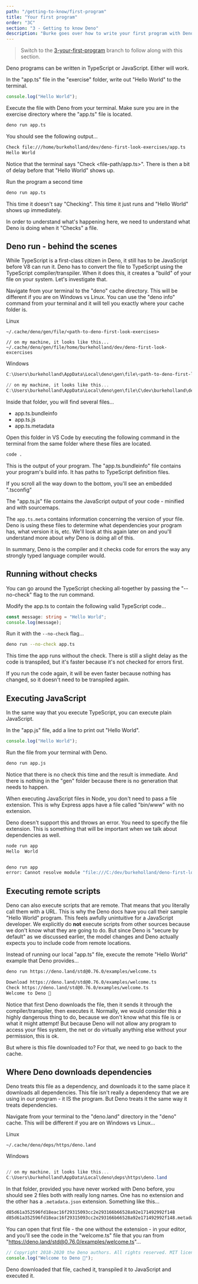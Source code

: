 ```yaml
---
path: "/getting-to-know/first-program"
title: "Your first program"
order: "3C"
section: "3 - Getting to know Deno"
description: "Burke goes over how to write your first program with Deno and execute it with the Deno CLI."
---
```


> Switch to the [3-your-first-program](https://github.com/burkeholland/deno-exercises/tree/3-your-first-program) branch to follow along with this section.

Deno programs can be written in TypeScript or JavaScript. Either will work.

In the "app.ts" file in the "exercise" folder, write out "Hello World" to the terminal.

```typescript
console.log("Hello World");
```

Execute the file with Deno from your terminal. Make sure you are in the exercise directory where the "app.ts" file is located.

```bash
deno run app.ts
```

You should see the following output...

```bash
Check file:///home/burkeholland/dev/deno-first-look-exercises/app.ts
Hello World
```

Notice that the terminal says "Check <file-path/app.ts>". There is then a bit of delay before that "Hello World" shows up.

Run the program a second time

```bash
deno run app.ts
```

This time it doesn't say "Checking". This time it just runs and "Hello World" shows up immediately.

In order to understand what's happening here, we need to understand what Deno is doing when it "Checks" a file.

## Deno run - behind the scenes

While TypeScript is a first-class citizen in Deno, it still has to be JavaScript before V8 can run it. Deno has to convert the file to TypeScript using the TypeScript compiler/transpiler. When it does this, it creates a "build" of your file on your system. Let's investigate that.

Navigate from your terminal to the "deno" cache directory. This will be different if you are on Windows vs Linux. You can use the "deno info" command from your terminal and it will tell you exactly where your cache folder is.

Linux

```
~/.cache/deno/gen/file/<path-to-deno-first-look-exercises>

// on my machine, it looks like this...
~/.cache/deno/gen/file/home/burkeholland/dev/deno-first-look-excercises
```

Windows

```powershell
C:\Users\burkeholland\AppData\Local\deno\gen\file\<path-to-deno-first-look-exercises>

// on my machine, it looks like this...
C:\Users\burkeholland\AppData\Local\deno\gen\file\C\dev\burkeholland\deno-first-look-windows
```

Inside that folder, you will find several files...

- app.ts.bundleinfo
- app.ts.js
- app.ts.metadata

Open this folder in VS Code by executing the following command in the terminal from the same folder where these files are located.

```bash
code .
```

This is the output of your program. The "app.ts.bundleinfo" file contains your program's build info. It has paths to TypeScript definition files.

If you scroll all the way down to the bottom, you'll see an embedded ".tsconfig"

The "app.ts.js" file contains the JavaScript output of your code - minified and with sourcemaps.

The `app.ts.meta` contains information concerning the version of your file. Deno is using these files to determine what dependencies your program has, what version it is, etc. We'll look at this again later on and you'll understand more about _why_ Deno is doing all of this.

In summary, Deno is the compiler and it checks code for errors the way any strongly typed language compiler would.

## Running without checks

You can go around the TypeScript checking all-together by passing the "--no-check" flag to the run command.

Modify the app.ts to contain the following valid TypeScript code...

```typescript
const message: string = "Hello World";
console.log(message);
```

Run it with the `--no-check` flag...

```bash
deno run --no-check app.ts
```

This time the app runs without the check. There is still a slight delay as the code is transpiled, but it's faster because it's not checked for errors first.

If you run the code again, it will be even faster because nothing has changed, so it doesn't need to be transpiled again.

## Executing JavaScript

In the same way that you execute TypeScript, you can execute plain JavaScript.

In the "app.js" file, add a line to print out "Hello World".

```javascript
console.log("Hello World");
```

Run the file from your terminal with Deno.

```bash
deno run app.js
```

Notice that there is no check this time and the result is immediate. And there is nothing in the "gen" folder because there is no generation that needs to happen.

When executing JavaScript files in Node, you don't need to pass a file extension. This is why Express apps have a file called "bin/www" with no extension.

Deno doesn't support this and throws an error. You need to specify the file extension. This is something that will be important when we talk about dependencies as well.

```bash
node run app
Hello  World


deno run app
error: Cannot resolve module "file:///C:/dev/burkeholland/deno-first-look-windows/app"
```

## Executing remote scripts

Deno can also execute scripts that are remote. That means that you literally call them with a URL. This is why the Deno docs have you call their sample "Hello World" program. This feels awfully unintuitive for a JavaScript developer. We explicitly do **not** execute scripts from other sources because we don't know what they are going to do. But since Deno is "secure by default" as we discussed earlier, the model changes and Deno actually expects you to include code from remote locations.

Instead of running our local "app.ts" file, execute the remote "Hello World" example that Deno provides...

```bash
deno run https://deno.land/std@0.76.0/examples/welcome.ts

Download https://deno.land/std@0.76.0/examples/welcome.ts
Check https://deno.land/std@0.76.0/examples/welcome.ts
Welcome to Deno 🦕
```

Notice that first Deno downloads the file, then it sends it through the compiler/transpiler, then executes it. Normally, we would consider this a highly dangerous thing to do, because we don't know what this file is or what it might attempt! But because Deno will not allow any program to access your files system, the net or do virtually anything else without your permission, this is ok.

But where is this file downloaded to? For that, we need to go back to the cache.

## Where Deno downloads dependencies

Deno treats this file as a dependency, and downloads it to the same place it downloads all dependencies. This file isn't really a dependency that we are using in our program - it IS the program. But Deno treats it the same way it treats dependencies.

Navigate from your terminal to the "deno.land" directory in the "deno" cache. This will be different if you are on Windows vs Linux...

Linux

```
~/.cache/deno/deps/https/deno.land
```

Windows

```powershell

// on my machine, it looks like this...
C:\Users\burkeholland\AppData\Local\deno\deps\https\deno.land
```

In that folder, provided you have never worked with Deno before, you should see 2 files both with really long names. One has no extension and the other has a `.metadata.json` extension. Something like this...

```bash
d85d61a352596fd18eac16f29315093cc2e293166b66528a92e171492992f148
d85d61a352596fd18eac16f29315093cc2e293166b66528a92e171492992f148.metadata.json
```

You can open that first file - the one without the extension - in your editor, and you'll see the code in the "welcome.ts" file that you ran from "https://deno.land/std@0.76.0/examples/welcome.ts"...

```typescript
// Copyright 2018-2020 the Deno authors. All rights reserved. MIT license.
console.log("Welcome to Deno 🦕");
```

Deno downloaded that file, cached it, transpiled it to JavaScript and executed it.

